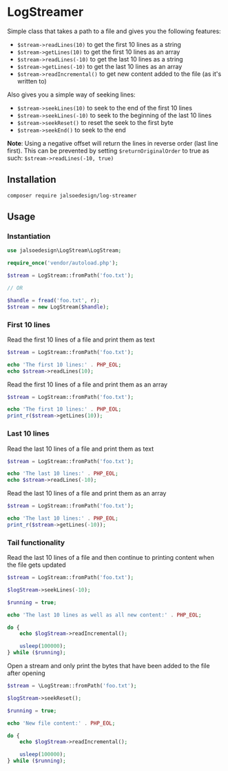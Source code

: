 # LogStreamer

Simple class that takes a path to a file and gives you the following features:

 - `$stream->readLines(10)` to get the first 10 lines as a string
 - `$stream->getLines(10)` to get the first 10 lines as an array
 - `$stream->readLines(-10)` to get the last 10 lines as a string
 - `$stream->getLines(-10)` to get the last 10 lines as an array
 - `$stream->readIncremental()` to get new content added to the file (as it's written to)

Also gives you a simple way of seeking lines:

 - `$stream->seekLines(10)` to seek to the end of the first 10 lines
 - `$stream->seekLines(-10)` to seek to the beginning of the last 10 lines
 - `$stream->seekReset()` to reset the seek to the first byte
 - `$stream->seekEnd()` to seek to the end

**Note**: Using a negative offset will return the lines in reverse order (last line first). This can be prevented by setting `$returnOriginalOrder` to true as such:
`$stream->readLines(-10, true)`
## Installation

```
composer require jalsoedesign/log-streamer
```

## Usage

### Instantiation

```php
use jalsoedesign\LogStream\LogStream;

require_once('vendor/autoload.php');

$stream = LogStream::fromPath('foo.txt');

// OR

$handle = fread('foo.txt', r);
$stream = new LogStream($handle);
```

### First 10 lines

Read the first 10 lines of a file and print them as text

```php
$stream = LogStream::fromPath('foo.txt');

echo 'The first 10 lines:' . PHP_EOL;
echo $stream->readLines(10);
```

Read the first 10 lines of a file and print them as an array

```php
$stream = LogStream::fromPath('foo.txt');

echo 'The first 10 lines:' . PHP_EOL;
print_r($stream->getLines(10));
```

### Last 10 lines

Read the last 10 lines of a file and print them as text

```php
$stream = LogStream::fromPath('foo.txt');

echo 'The last 10 lines:' . PHP_EOL;
echo $stream->readLines(-10);
```

Read the last 10 lines of a file and print them as an array

```php
$stream = LogStream::fromPath('foo.txt');

echo 'The last 10 lines:' . PHP_EOL;
print_r($stream->getLines(-10));
```

### Tail functionality

Read the last 10 lines of a file and then continue to printing content when the file gets updated

```php
$stream = LogStream::fromPath('foo.txt');

$logStream->seekLines(-10);

$running = true;

echo 'The last 10 lines as well as all new content:' . PHP_EOL;

do {
    echo $logStream->readIncremental();

    usleep(100000);
} while ($running);
```

Open a stream and only print the bytes that have been added to the file after opening

```php
$stream = \LogStream::fromPath('foo.txt');

$logStream->seekReset();

$running = true;

echo 'New file content:' . PHP_EOL;

do {
    echo $logStream->readIncremental();

    usleep(100000);
} while ($running);
```

